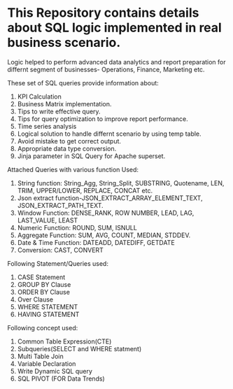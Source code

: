# This Repository contains details about SQL logic implemented in real business scenario.

Logic helped to perform advanced data analytics and report preparation for differnt segment of businesses- Operations, Finance, Marketing etc.

These set of SQL queries provide information about:

1.	KPI Calculation
2.	Business Matrix implementation.
3.	Tips to write effective query.
4.  Tips for query optimization to improve report performance.
5.  Time series analysis
6.  Logical solution to handle differnt scenario by using temp table.
7.  Avoid mistake to get correct output.
8.  Appropriate data type conversion.
9.  Jinja parameter in SQL Query for Apache superset.
    
Attached Queries with various function Used:

1.	String function: String_Agg, String_Split, SUBSTRING, Quotename, LEN, TRIM, UPPER/LOWER, REPLACE, CONCAT etc.
2.  Json extract function-JSON_EXTRACT_ARRAY_ELEMENT_TEXT, JSON_EXTRACT_PATH_TEXT.
3.  Window Function: DENSE_RANK, ROW NUMBER, LEAD, LAG, LAST_VALUE, LEAST
4.	Numeric Function: ROUND, SUM, ISNULL
5.	Aggregate Function: SUM, AVG, COUNT, MEDIAN, STDDEV. 
6.	Date & Time Function: DATEADD, DATEDIFF, GETDATE  
7.	Conversion: CAST, CONVERT

Following Statement/Queries used:

1.	CASE Statement
2.	GROUP BY Clause
3.	ORDER BY Clause
4.	Over Clause
5.	WHERE STATEMENT
6.	HAVING STATEMENT

Following concept used:

1.	Common Table Expression(CTE)
2.  Subqueries(SELECT and WHERE statment)
3.  Multi Table Join
4.  Variable Declaration
5.	Write Dynamic SQL query 
6.	SQL PIVOT (FOR Data Trends)




